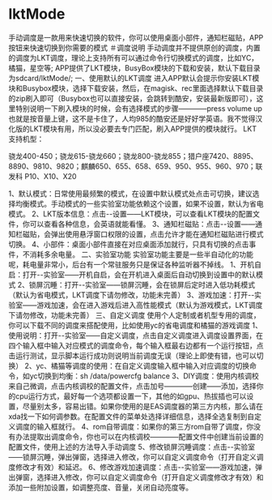 # lktMode
手动调度是一款用来快速切换的软件，你可以使用桌面小部件，通知栏磁贴，APP按钮来快速切换到你需要的模式
＃调度说明
手动调度并不提供原创的调度，内置的调度为LKT调度，理论上支持所有可以通过命令行切换模式的调度，比如YC，橘猫，星空等;
APP提供了LKT模块，BusyBox模块的下载和安装，默认下载目录为sdcard/lktMode/;
一、使用默认的LKT调度
进入APP默认会提示你安装LKT模块和Busybox模块，选择下载安装，然后，在magisk、rec里面选择默认下载目录的zip刷入即可（Busybox也可以直接安装，会跳转到酷安，安装最新版即可），这里特别说明一下刷入模块的时候，会有选择模式的步骤————press volume up也就是按音量上键，这不是卡住了，人均985的酷安还是好好学英语。我不觉得汉化版的LKT模块有用，所以没必要去专门匹配，刷入APP提供的模块就行。
LKT支持机型：

骁龙400-450；骁龙615-骁龙660；骁龙800-骁龙855；猎户座7420、8895、8890、9810、9820；麒麟650、655、658、659、950、955、960、970；联发科 P10、X10、X20

1、默认模式：日常使用最频繁的模式，在设置中默认模式处点击可切换，建议选择均衡模式。手动模式的一些实验室功能依赖这个设置，如果不设置，默认为省电模式。
2、LKT版本信息：点击--设置——LKT模块，可以查看LKT模块的配置文件，你可以查看各种信息，会英语就能看懂。
3、通知栏磁贴：点击--设置——通知栏磁贴，会弹出使用悬浮窗口权限的设置，点击允许才能在通知栏磁贴进行模式切换。
4、小部件：桌面小部件直接在对应桌面添加就行，只具有切换的点击事件，不消耗多余电量。
二、实验室功能
实验室功能主要是一些半自动化的功能呢，耗电量非常小，后台有一个常驻服务只是保证各种监听器不掉线。
1、开机自启：打开--实验室——开机自启，会在开机进入桌面后自动切换到设置中的默认模式
2、锁屏沉睡：打开--实验室——锁屏沉睡，会在锁屏后定时进入低功耗模式（默认为省电模式，LKT调度下请勿修改，功能未完善）
3、游戏加速：打开--实验室——游戏加速，会在进入游戏后进入高性能模式（默认为游戏模式，LKT调度下请勿修改，功能未完善）
三、自定义调度
使用个人定制或者机型专用的调度，你可以下载不同的调度来搭配使用，比如使用yc的省电调度和橘猫的游戏调度
1、使用说明：打开--实验室——自定义调度，点击自定义调度进入调度设置界面，在四个输入框中输入对应模式的调度命令，每个输入框最右边都有一个运行按钮，点击运行测试，显示脚本运行成功则说明当前调度无误（理论上即使有错，也可以切换）
2、yc、橘猫等调度的使用：在自定义调度输入框中输入对应调度的切换命令，如yc切换到均衡：sh /data/powercfg balance
3、DIY调度：使用内核调校来自己微调，点击内核调校的配置文件，点击加号————创建——添加，选择你的cpu运行方式，最好每一个选项都设置一下，其他的如gpu、热拔插也可以设置，尽量别太多，容易出错。如果你使用的是EAS调度器的第三方内核，那么请在xda找一下如何调参数。在配置文件的菜单处选择详细信息，选择全选复制到自定义调度的输入框就行。
4、rom自带调度：如果你的第三方rom自带了调度，你没有办法提取出调度命令，你也可以在内核调校————配置文件中创建当前设置的配置文件，使用上述的方法导入手动调度
5、修改锁屏沉睡调度：点击--实验室——锁屏沉睡，弹出弹窗，选择进入修改，你可以自定义调度命令（打开自定义调度修改才有效）和延迟。
6、修改游戏加速调度：点击--实验室——游戏加速，弹出弹窗，选择进入修改，你可以自定义调度命令（打开自定义调度修改才有效）和添加一些附加设置，如调整亮度、音量，关闭自动亮度等。
